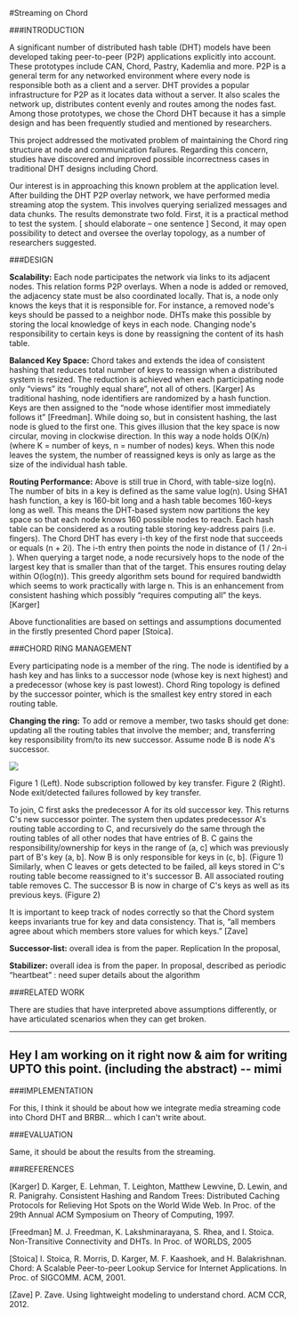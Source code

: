 #Streaming on Chord

###INTRODUCTION

A significant number of distributed hash table (DHT) models have been developed taking peer-to-peer (P2P) applications explicitly into account. These prototypes include CAN, Chord, Pastry, Kademlia and more. P2P is a general term for any networked environment where every node is responsible both as a client and a server. DHT provides a popular infrastructure for P2P as it locates data without a server. It also scales the network up, distributes content evenly and routes among the nodes fast. Among those prototypes, we chose the Chord DHT because it has a simple design and has been frequently studied and mentioned by researchers. 

This project addressed the motivated problem of maintaining the Chord ring structure at node and communication failures. Regarding this concern, studies have discovered and improved possible incorrectness cases in traditional DHT designs including Chord.

Our interest is in approaching this known problem at the application level.  After building the DHT P2P overlay network, we have performed media streaming atop the system. This involves querying  serialized messages and data chunks. The results demonstrate two fold. First, it is a practical method to test the system.  [ should elaborate – one sentence ] Second, it may open possibility to detect and oversee the overlay topology, as a number of researchers suggested.


###DESIGN

**Scalability:** Each node participates the network via links to its adjacent nodes. This relation forms P2P overlays. When a node is added or removed, the adjacency state must be also coordinated locally. That is, a node only knows the keys that it is responsible for. For instance, a removed node's keys should be passed to a neighbor node. DHTs make this possible by storing the local knowledge of keys in each node. Changing node's responsibility to certain keys is done by reassigning the content of its hash table.

**Balanced Key Space:** Chord takes and extends the idea of consistent hashing that reduces total number of keys to reassign when a distributed system is resized. The reduction is achieved when each participating node only “views” its “roughly equal share”, not all of others. [Karger] As traditional hashing, node identifiers are randomized by a hash function.  Keys are then assigned to the “node whose identifier most immediately follows it” [Freedman]. While doing so, but in consistent hashing, the last node is glued to the first one. This gives illusion that the key space is now circular, moving in clockwise direction.  In this way a node holds O(K/n) (where K = number of keys, n = number of nodes) keys. When this node leaves the system, the number of reassigned keys is only as large as the size of the individual hash table. 

**Routing Performance:** Above is still true in Chord, with table-size log(n).  The number of bits in a key is defined as the same value log(n). Using SHA1 hash function, a key is 160-bit long and a hash table becomes 160-keys long as well.  This means the DHT-based system now partitions the key space so that each node knows 160 possible nodes to reach. Each hash table can be considered as a routing table storing key-address pairs (i.e. fingers).  The Chord DHT has every i-th key of the first node that succeeds or equals (n + 2i).  The i-th entry then points the node in distance of (1 / 2n-i ). When querying a target node, a node recursively hops to the node of the largest key that is smaller than that of the target. This ensures routing delay within O(log(n)). This greedy algorithm sets bound for required bandwidth which seems to work practically with large n. This is an enhancement from consistent hashing which possibly “requires computing all” the keys. [Karger] 

Above functionalities are based on settings and assumptions documented in the firstly presented Chord paper [Stoica]. 


###CHORD RING MANAGEMENT

Every participating node is a member of the ring. The node is identified by a hash key and has links to a successor node (whose key is next highest) and a predecessor (whose key is past lowest). Chord Ring topology is defined by the successor pointer, which is the smallest key entry stored in each routing table. 

**Changing the ring:**  To add or remove a member, two tasks should get done: updating all the routing tables that involve the member; and, transferring key responsibility from/to its new successor. Assume node B is node A's successor.

<img src='../figure1.png'>

Figure 1 (Left).   Node subscription followed by key transfer.
Figure 2 (Right).    Node exit/detected failures followed by key transfer.

To join, C first asks the predecessor A for its old successor key. This returns C's new successor pointer. The system then updates predecessor A's routing table according to C, and recursively do the same through the routing tables of all other nodes that have entries of B. C gains the responsibility/ownership for keys in the range of (a, c] which was previously part of B's key (a, b]. Now B is only responsible for keys in (c, b]. (Figure 1) Similarly, when C leaves or gets detected to be failed,  all keys stored in C's routing table become reassigned to it's successor B.  All  associated routing table removes C. The successor B is now in charge of C's keys as well as its previous keys. (Figure 2)

It is important to keep track of nodes correctly so that the Chord system keeps invariants true for key and data consistency. That is, “all members agree about which members store values for which keys.” [Zave]

**Successor-list:** overall idea is from the paper. Replication
In the proposal, 

**Stabilizer:** overall idea is from the paper. 
In proposal, described as periodic “heartbeat”  : need super details about the algorithm



###RELATED WORK

There are studies that have interpreted above assumptions differently, or have articulated scenarios when they can get broken. 



----------------------------------------------------------------
Hey I am working on it right now & aim for writing UPTO this point. (including the abstract)  -- mimi
----------------------------------------------------------------


###IMPLEMENTATION

For this, I think it should be about how we integrate media streaming code into Chord DHT and BRBR... which I can't write about.


###EVALUATION

Same, it should be about the results from the streaming. 


###REFERENCES

[Karger] D. Karger, E. Lehman, T. Leighton, Matthew Lewvine, D. Lewin, and R. Panigrahy.  Consistent Hashing and Random Trees: Distributed Caching Protocols for Relieving Hot Spots on the World Wide Web. In Proc. of the 29th Annual ACM Symposium on Theory of Computing, 1997.

[Freedman] M. J. Freedman, K. Lakshminarayana, S. Rhea, and I. Stoica. Non-Transitive Connectivity and DHTs. In Proc. of WORLDS, 2005

[Stoica] I. Stoica, R. Morris, D. Karger, M. F. Kaashoek, and H. Balakrishnan. Chord: A Scalable Peer-to-peer Lookup Service for Internet Applications. In Proc. of SIGCOMM. ACM, 2001.

[Zave] P. Zave.  Using lightweight modeling to understand chord. ACM CCR, 2012.

